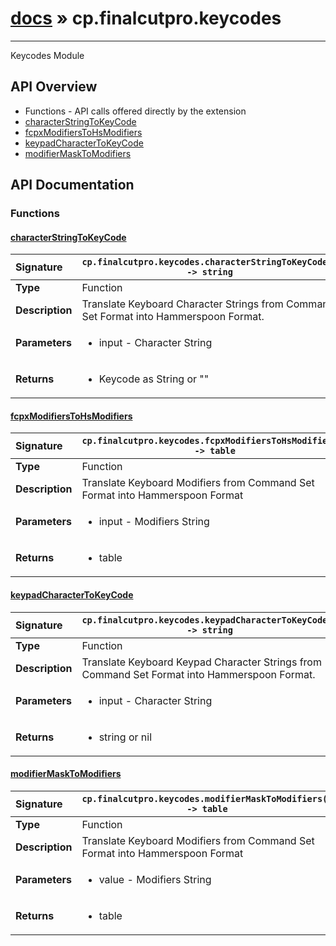 # [docs](index.md) » cp.finalcutpro.keycodes
---

Keycodes Module

## API Overview
* Functions - API calls offered directly by the extension
 * [characterStringToKeyCode](#characterstringtokeycode)
 * [fcpxModifiersToHsModifiers](#fcpxmodifierstohsmodifiers)
 * [keypadCharacterToKeyCode](#keypadcharactertokeycode)
 * [modifierMaskToModifiers](#modifiermasktomodifiers)

## API Documentation

### Functions

#### [characterStringToKeyCode](#characterstringtokeycode)
| <span style="float: left;">**Signature**</span> | <span style="float: left;">`cp.finalcutpro.keycodes.characterStringToKeyCode() -> string` </span>                                                          |
| -----------------------------------------------------|---------------------------------------------------------------------------------------------------------|
| **Type**                                             | Function                                                                                         |
| **Description**                                      | Translate Keyboard Character Strings from Command Set Format into Hammerspoon Format.                                                                                         |
| **Parameters**                                       | <ul><li>input - Character String</li></ul> |
| **Returns**                                          | <ul><li>Keycode as String or ""</li></ul>          |

#### [fcpxModifiersToHsModifiers](#fcpxmodifierstohsmodifiers)
| <span style="float: left;">**Signature**</span> | <span style="float: left;">`cp.finalcutpro.keycodes.fcpxModifiersToHsModifiers() -> table` </span>                                                          |
| -----------------------------------------------------|---------------------------------------------------------------------------------------------------------|
| **Type**                                             | Function                                                                                         |
| **Description**                                      | Translate Keyboard Modifiers from Command Set Format into Hammerspoon Format                                                                                         |
| **Parameters**                                       | <ul><li>input - Modifiers String</li></ul> |
| **Returns**                                          | <ul><li>table</li></ul>          |

#### [keypadCharacterToKeyCode](#keypadcharactertokeycode)
| <span style="float: left;">**Signature**</span> | <span style="float: left;">`cp.finalcutpro.keycodes.keypadCharacterToKeyCode() -> string` </span>                                                          |
| -----------------------------------------------------|---------------------------------------------------------------------------------------------------------|
| **Type**                                             | Function                                                                                         |
| **Description**                                      | Translate Keyboard Keypad Character Strings from Command Set Format into Hammerspoon Format.                                                                                         |
| **Parameters**                                       | <ul><li>input - Character String</li></ul> |
| **Returns**                                          | <ul><li>string or nil</li></ul>          |

#### [modifierMaskToModifiers](#modifiermasktomodifiers)
| <span style="float: left;">**Signature**</span> | <span style="float: left;">`cp.finalcutpro.keycodes.modifierMaskToModifiers() -> table` </span>                                                          |
| -----------------------------------------------------|---------------------------------------------------------------------------------------------------------|
| **Type**                                             | Function                                                                                         |
| **Description**                                      | Translate Keyboard Modifiers from Command Set Format into Hammerspoon Format                                                                                         |
| **Parameters**                                       | <ul><li>value - Modifiers String</li></ul> |
| **Returns**                                          | <ul><li>table</li></ul>          |

